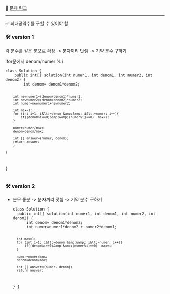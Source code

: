 <p>🔦 <a href="https://school.programmers.co.kr/learn/courses/30/lessons/120808?language=java">문제 링크</a></p>
<hr />
<p>✅ 최대공약수를 구할 수 있어야 함</p>
<h3 id="🛠-version-1">🛠 version 1</h3>
<p>각 분수를 같은 분모로 확장 -&gt; 분자끼리 덧셈 -&gt; 기약 분수 구하기</p>
<p>❕for문에서 denom/numer % i</p>
<pre><code class="language-java">class Solution {
    public int[] solution(int numer1, int denom1, int numer2, int denom2) {
        int denom= denom1*denom2;

        int newnumer1=(denom/denom1)*numer1;
        int newnumer2=(denom/denom2)*numer2;
        int numer=newnumer1+newnumer2;

        int max=1;
        for (int i=1; i&lt;=denom &amp;&amp; i&lt;=numer; i++){
            if((denom%i==0)&amp;&amp;(numer%i)==0)  max=i;
        }

        numer=numer/max;
        denom=denom/max;

        int [] answer={numer, denom};
        return answer;
        }

    }
}</code></pre>
<h3 id="🛠-version-2">🛠 version 2</h3>
<ul>
<li><p>분모 통분 -&gt; 분자끼리 덧셈 -&gt; 기약 분수 구하기</p>
<pre><code class="language-java">class Solution {
  public int[] solution(int numer1, int denom1, int numer2, int denom2) {
      int denom= denom1*denom2;
      int numer=numer1*denom2 + numer2*denom1;

      int max=1;
      for (int i=1; i&lt;=denom &amp;&amp; i&lt;=numer; i++){
          if((denom%i==0)&amp;&amp;(numer%i)==0)  max=i;
      }

      numer=numer/max;
      denom=denom/max;

      int [] answer={numer, denom};
      return answer;
  }
}</code></pre>
</li>
</ul>